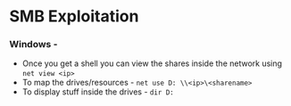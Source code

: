 # SMB Exploitation
### Windows - 
- Once you get a shell you can view the shares inside the network using `net view <ip>`
- To map the drives/resources - `net use D: \\<ip>\<sharename>`
- To display stuff inside the drives - `dir D:`
